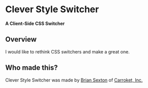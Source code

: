 # Clever Style Switcher

**A Client-Side CSS Switcher**

## Overview

I would like to rethink CSS switchers and make a great one.

## Who made this?

Clever Style Switcher was made by [Brian Sexton](http://briansexton.com/) of [Carroket, Inc.](http://carroket.com/)
